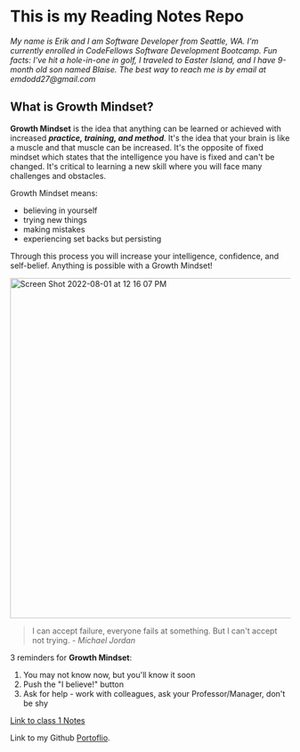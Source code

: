 # This is my Reading Notes Repo

_My name is Erik and I am Software Developer from Seattle, WA. I'm currently enrolled in CodeFellows Software Development Bootcamp. Fun facts: I've hit a hole-in-one in golf, I traveled to Easter Island, and I have 9-month old son named Blaise. The best way to reach me is by email at emdodd27@gmail.com_

## What is **Growth Mindset**?

**Growth Mindset** is the idea that anything can be learned or achieved with increased **_practice, training, and method_**. It's the idea that your brain is like a muscle and that muscle can be increased. It's the opposite of fixed mindset which states that the intelligence you have is fixed and can't be changed. It's critical to learning a new skill where you will face many challenges and obstacles. 

Growth Mindset means: 

- believing in yourself 
- trying new things
- making mistakes 
- experiencing set backs but persisting  

Through this process you will increase your intelligence, confidence, and self-belief. Anything is possible with a Growth Mindset!

<img width="611" alt="Screen Shot 2022-08-01 at 12 16 07 PM" src="https://user-images.githubusercontent.com/20542397/182228374-5ed860ff-9b64-485a-8ae1-08915d53e23d.png">

>I can accept failure, everyone fails at something. But I can't accept not trying. - _Michael Jordan_

3 reminders for **Growth Mindset**:

1. You may not know now, but you'll know it soon
2. Push the "I believe!" button
3. Ask for help - work with colleagues, ask your Professor/Manager, don't be shy

[Link to class 1 Notes](https://erikdodd.github.io/reading-notes/class1)

Link to my Github [Portoflio](https://github.com/emdodd27/).

